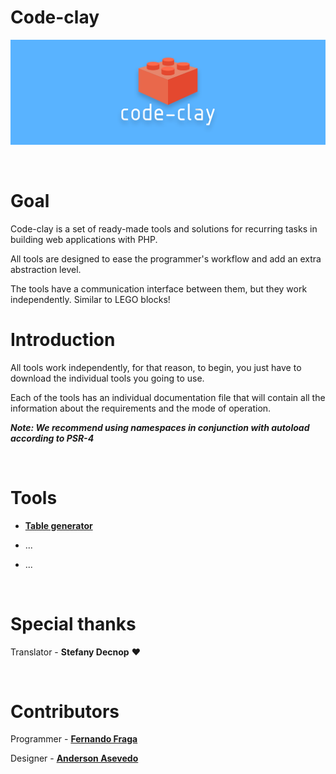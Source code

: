 # Code-clay

<p align="center">
  <a href="https://unform.dev">
    <img src="https://raw.githubusercontent.com/FernandoFFraga/code-clay/main/assets/img/banner-1500x500.png" alt="code-clay" />
  </a>
</p>

<br>

# Goal
<p>Code-clay is a set of ready-made tools and solutions for recurring tasks in building web applications with PHP.</p>
<p>All tools are designed to ease the programmer's workflow and add an extra abstraction level.</p>
<p>The tools have a communication interface between them, but they work independently. Similar to LEGO blocks!</p>

# Introduction

<p>All tools work independently, for that reason, to begin, you just have to download the individual tools you going to use.</p>
<p>Each of the tools has an individual documentation file that will contain all the information about the requirements and the mode of operation.</p>

<b><i>Note: We recommend using namespaces in conjunction with autoload according to PSR-4</i></b>

<br>

# Tools

* <b> [Table generator](docs/table.md) </b>

* ...
* ...

<br>

# Special thanks

Translator - <b>Stefany Decnop</b> ❤️

<br>

# Contributors
Programmer - <b> [Fernando Fraga](https://www.equipe3f.com/Fernando) </b>

Designer - <b> [Anderson Asevedo](https://www.instagram.com/designer.and/) </b>



